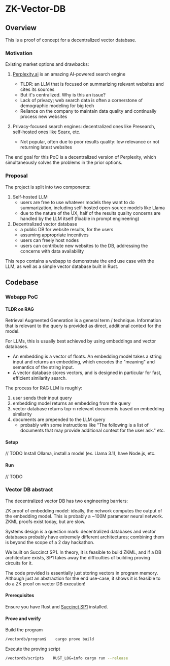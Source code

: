# ZK-Vector-DB

## Overview

This is a proof of concept for a decentralized vector database.

### Motivation

Existing market options and drawbacks:

1. [Perplexity.ai](https://www.perplexity.ai/) is an amazing AI-powered search engine

   - TLDR: an LLM that is focused on summarizing relevant websites and cites its sources
   - But it's centralized. Why is this an issue?
   - Lack of privacy; web search data is often a cornerstone of demographic modeling for big tech
   - Reliance on the company to maintain data quality and continually process new websites

2. Privacy-focused search engines: decentralized ones like Presearch, self-hosted ones like Searx, etc.
   - Not popular, often due to poor results quality: low relevance or not returning latest websites

The end goal for this PoC is a decentralized version of Perplexity, which simultaneously solves the problems in the prior options.

### Proposal

The project is split into two components:

1. Self-hosted LLM
   - users are free to use whatever models they want to do summarization, including self-hosted open-source models like Llama
   - due to the nature of the UX, half of the results quality concerns are handled by the LLM itself (fixable in prompt engineering)
2. Decentralized vector database
   - a public DB for website results, for the users
   - assuming appropriate incentives
   - users can freely host nodes
   - users can contribute new websites to the DB, addressing the concerns with data availability

This repo contains a webapp to demonstrate the end use case with the LLM, as well as a simple vector database built in Rust.

## Codebase

### Webapp PoC

#### TLDR on RAG

Retrieval Augmented Generation is a general term / technique. Information that is relevant to the query is provided as direct, additional context for the model.

For LLMs, this is usually best achieved by using embeddings and vector databases.

- An embedding is a vector of floats. An embedding model takes a string input and returns an embedding, which encodes the "meaning" and semantics of the string input.
- A vector database stores vectors, and is designed in particular for fast, efficient similarity search.

The process for RAG LLM is roughly:

1. user sends their input query
2. embedding model returns an embedding from the query
3. vector database returns top-n relevant documents based on embedding similarity
4. documents are prepended to the LLM query
   - probably with some instructions like "The following is a list of documents that may provide additional context for the user ask." etc.

#### Setup

// TODO
Install Ollama, install a model (ex. Llama 3.1), have Node.js, etc.

#### Run

// TODO

### Vector DB abstract

The decentralized vector DB has two engineering barriers:

ZK proof of embedding model: ideally, the network computes the output of the embedding model. This is probably a ~100M parameter neural network. ZKML proofs exist today, but are slow.

Systems design is a question mark: decentralized databases and vector databases probably have extremely different architectures; combining them is beyond the scope of a 2 day hackathon.

We built on Succinct SP1. In theory, it is feasible to build ZKML, and if a DB architecture exists, SP1 takes away the difficulties of building proving circuits for it.

The code provided is essentially just storing vectors in program memory. Although just an abstraction for the end use-case, it shows it is feasible to do a ZK proof on vector DB execution!

#### Prerequisites

Ensure you have Rust and [Succinct SP1](https://github.com/succinctlabs/sp1) installed.

#### Prove and verify

Build the program

```bash
/vectordb/program$    cargo prove build
```

Execute the proving script

```bash
/vectordb/script$    RUST_LOG=info cargo run --release
```
